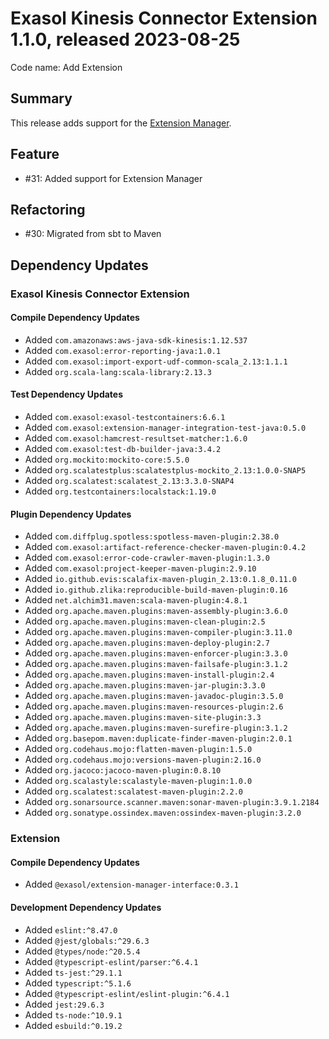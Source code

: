 # Exasol Kinesis Connector Extension 1.1.0, released 2023-08-25

Code name: Add Extension

## Summary

This release adds support for the [Extension Manager](https://github.com/exasol/extension-manager/).

## Feature

* #31: Added support for Extension Manager

## Refactoring

* #30: Migrated from sbt to Maven

## Dependency Updates

### Exasol Kinesis Connector Extension

#### Compile Dependency Updates

* Added `com.amazonaws:aws-java-sdk-kinesis:1.12.537`
* Added `com.exasol:error-reporting-java:1.0.1`
* Added `com.exasol:import-export-udf-common-scala_2.13:1.1.1`
* Added `org.scala-lang:scala-library:2.13.3`

#### Test Dependency Updates

* Added `com.exasol:exasol-testcontainers:6.6.1`
* Added `com.exasol:extension-manager-integration-test-java:0.5.0`
* Added `com.exasol:hamcrest-resultset-matcher:1.6.0`
* Added `com.exasol:test-db-builder-java:3.4.2`
* Added `org.mockito:mockito-core:5.5.0`
* Added `org.scalatestplus:scalatestplus-mockito_2.13:1.0.0-SNAP5`
* Added `org.scalatest:scalatest_2.13:3.3.0-SNAP4`
* Added `org.testcontainers:localstack:1.19.0`

#### Plugin Dependency Updates

* Added `com.diffplug.spotless:spotless-maven-plugin:2.38.0`
* Added `com.exasol:artifact-reference-checker-maven-plugin:0.4.2`
* Added `com.exasol:error-code-crawler-maven-plugin:1.3.0`
* Added `com.exasol:project-keeper-maven-plugin:2.9.10`
* Added `io.github.evis:scalafix-maven-plugin_2.13:0.1.8_0.11.0`
* Added `io.github.zlika:reproducible-build-maven-plugin:0.16`
* Added `net.alchim31.maven:scala-maven-plugin:4.8.1`
* Added `org.apache.maven.plugins:maven-assembly-plugin:3.6.0`
* Added `org.apache.maven.plugins:maven-clean-plugin:2.5`
* Added `org.apache.maven.plugins:maven-compiler-plugin:3.11.0`
* Added `org.apache.maven.plugins:maven-deploy-plugin:2.7`
* Added `org.apache.maven.plugins:maven-enforcer-plugin:3.3.0`
* Added `org.apache.maven.plugins:maven-failsafe-plugin:3.1.2`
* Added `org.apache.maven.plugins:maven-install-plugin:2.4`
* Added `org.apache.maven.plugins:maven-jar-plugin:3.3.0`
* Added `org.apache.maven.plugins:maven-javadoc-plugin:3.5.0`
* Added `org.apache.maven.plugins:maven-resources-plugin:2.6`
* Added `org.apache.maven.plugins:maven-site-plugin:3.3`
* Added `org.apache.maven.plugins:maven-surefire-plugin:3.1.2`
* Added `org.basepom.maven:duplicate-finder-maven-plugin:2.0.1`
* Added `org.codehaus.mojo:flatten-maven-plugin:1.5.0`
* Added `org.codehaus.mojo:versions-maven-plugin:2.16.0`
* Added `org.jacoco:jacoco-maven-plugin:0.8.10`
* Added `org.scalastyle:scalastyle-maven-plugin:1.0.0`
* Added `org.scalatest:scalatest-maven-plugin:2.2.0`
* Added `org.sonarsource.scanner.maven:sonar-maven-plugin:3.9.1.2184`
* Added `org.sonatype.ossindex.maven:ossindex-maven-plugin:3.2.0`

### Extension

#### Compile Dependency Updates

* Added `@exasol/extension-manager-interface:0.3.1`

#### Development Dependency Updates

* Added `eslint:^8.47.0`
* Added `@jest/globals:^29.6.3`
* Added `@types/node:^20.5.4`
* Added `@typescript-eslint/parser:^6.4.1`
* Added `ts-jest:^29.1.1`
* Added `typescript:^5.1.6`
* Added `@typescript-eslint/eslint-plugin:^6.4.1`
* Added `jest:29.6.3`
* Added `ts-node:^10.9.1`
* Added `esbuild:^0.19.2`

